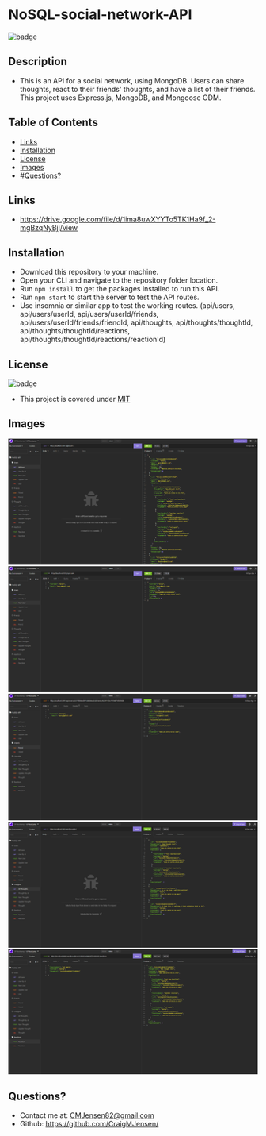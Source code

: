 # NoSQL-social-network-API
  
  
  ![badge](https://img.shields.io/badge/license-MIT-orange)



## Description 

  * This is an API for a social network, using MongoDB. Users can share thoughts, react to their friends' thoughts, and have a list of their friends. This project uses Express.js, MongoDB, and Mongoose ODM. 

## Table of Contents

  * [Links](#links)
  * [Installation](#installation)
  * [License](#license)
  * [Images](#images)
  * #[Questions?](#questions?)

## Links

  - https://drive.google.com/file/d/1ima8uwXYYTo5TK1Ha9f_2-mgBzqNyBjj/view

## Installation

  * Download this repository to your machine.
  * Open your CLI and navigate to the repository folder location.
  * Run `npm install` to get the packages installed to run this API.
  * Run `npm start` to start the server to test the API routes.
  * Use insomnia or similar app to test the working routes. (api/users, api/users/userId, api/users/userId/friends, api/users/userId/friends/friendId, api/thoughts, api/thoughts/thoughtId, api/thoughts/thoughtId/reactions, api/thoughts/thoughtId/reactions/reactionId)

## License

  ![badge](https://img.shields.io/badge/license-MIT-orange)

  * This project is covered under [MIT](https://choosealicense.com/licenses/mit/)

## Images

  ![insomnia-image-1](assets/img/NoSQL1.png)
  ![insomnia-image-2](assets/img/NoSQL2.png) 
  ![insomnia-image-3](assets/img/NoSQL3.png) 
  ![insomnia-image-4](assets/img/NoSQL4.png) 
  ![insomnia-image-5](assets/img/NoSQL5.png) 

## Questions?

  * Contact me at: CMJensen82@gmail.com
  * Github: https://github.com/CraigMJensen/
